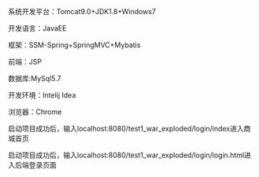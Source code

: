 系统开发平台：Tomcat9.0+JDK1.8+Windows7

开发语言：JavaEE

框架：SSM-Spring+SpringMVC+Mybatis

前端：JSP

数据库:MySql5.7

开发环境：Intelij Idea

浏览器：Chrome

启动项目成功后，输入localhost:8080/test1_war_exploded/login/index进入商城首页

启动项目成功后，输入localhost:8080/test1_war_exploded/login/login.html进入后端登录页面
